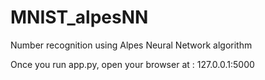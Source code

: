 # MNIST_alpesNN
Number recognition using Alpes Neural Network algorithm

Once you run app.py, open your browser at : 127.0.0.1:5000
